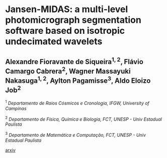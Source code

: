 # Jansen-MIDAS: a multi-level photomicrograph segmentation software based on isotropic undecimated wavelets

## Alexandre Fioravante de Siqueira<sup>1, 2</sup>, Flávio Camargo Cabrera<sup>2</sup>, Wagner Massayuki Nakasuga<sup>1, 2</sup>, Aylton Pagamisse<sup>3</sup>, Aldo Eloizo Job<sup>2</sup>

<sup>1</sup> _Departamento de Raios Cósmicos e Cronologia, IFGW, University of Campinas_

<sup>2</sup> _Departamento de Física, Química e Biologia, FCT, UNESP - Univ Estadual Paulista_

<sup>3</sup> _Departamento de Matemática e Computação, FCT, UNESP - Univ Estadual Paulista_

[arxiv](https://arxiv.org/abs/1604.05921)
